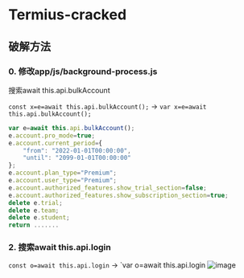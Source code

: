 # Termius-cracked

## 破解方法
### 0. 修改app/js/background-process.js

搜索await this.api.bulkAccount

`const x=e=await this.api.bulkAccount();` -> `var x=e=await this.api.bulkAccount();`

```js
var e=await this.api.bulkAccount();
e.account.pro_mode=true;
e.account.current_period={
    "from": "2022-01-01T00:00:00",
    "until": "2099-01-01T00:00:00"
};
e.account.plan_type="Premium";
e.account.user_type="Premium";
e.account.authorized_features.show_trial_section=false;
e.account.authorized_features.show_subscription_section=true;
delete e.trial;
delete e.team;
delete e.student;
return .......
```

### 2. 搜索await this.api.login

`const o=await this.api.login` -> `var o=await this.api.login
![image](https://user-images.githubusercontent.com/52311174/192995873-3b40a579-70dc-41b5-b4eb-25f993fc48f7.png)

